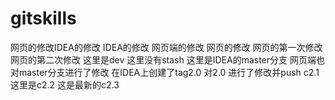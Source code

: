 # gitskills
网页的修改IDEA的修改
IDEA的修改
网页端的修改
网页的修改
网页的第一次修改
网页的第二次修改
这里是dev
这里没有stash
这里是IDEA的master分支
网页端也对master分支进行了修改
在IDEA上创建了tag2.0
对2.0 进行了修改并push
c2.1
这里是c2.2
这是最新的c2.3